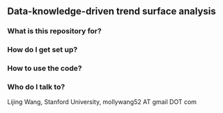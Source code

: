 ## Data-knowledge-driven trend surface analysis

### What is this repository for?

### How do I get set up?

### How to use the code? 

### Who do I talk to?
Lijing Wang, Stanford University, mollywang52 AT gmail DOT com

